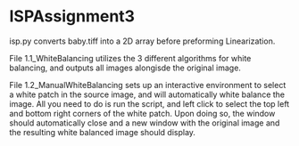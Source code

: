 # ISPAssignment3

isp.py converts baby.tiff into a 2D array before preforming Linearization.

File 1.1_WhiteBalancing utilizes the 3 different algorithms for white balancing, and outputs all images alongisde the original image.

File 1.2_ManualWhiteBalancing sets up an interactive environment to select a white patch in the source image, and will automatically white balance the image. All you need to do is run the script, and left click to select the top left and bottom right corners of the white patch. Upon doing so, the window should automatically close and a new window with the original image and the resulting white balanced image should display.

